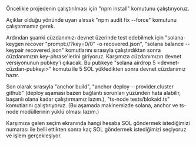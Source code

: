Öncelikle projedenin çalıştırılması için "npm install" komutunu çalıştırıyoruz.

Açıklar olduğu yönünde uyarı alırsak "npm audit fix --force" komutunu çalıştırmamız gerek.

Ardından şuanki cüzdanımızı devnet üzerinde test edebilmek için "solana-keygen recover "prompt://?key=0/0" -o recovered.json", "solana balance --keypair recovered.json" komutlarını sırasıyla çalıştırdıktan sonra cüzdanımızın
key-phrase'lerini giriyoruz. Karşımıza cüzdanımızın devnet versiyonunun pubkey'i çıkacak. Bu pubkeye "solana airdrop 5 <devnet-cüzdan-pubkeyi>" komutu ile 5 SOL yükledikten sonra devnet cüzdanımız hazır.

Son olarak sırasıyla "anchor build", "anchor deploy --provider.cluster github" (deploy aşaması bazen bağlantı sorunları yüzünden hata alabilir, başarılı olana kadar çalıştırmamız lazım.), "ts-node tests/blokaid.ts" komutlarını
çalıştırıyoruz. (Bu aşamada makinemizde solana, anchor ve ts-node modüllerinin yüklü olması lazım.)

Karşımıza gelen seçim ekranında hangi hesaba SOL göndermek istediğimizi numarası ile belli ettikten sonra kaç SOL göndermek istediğimizi seçiyoruz ve işlem gerçekleşiyor.
